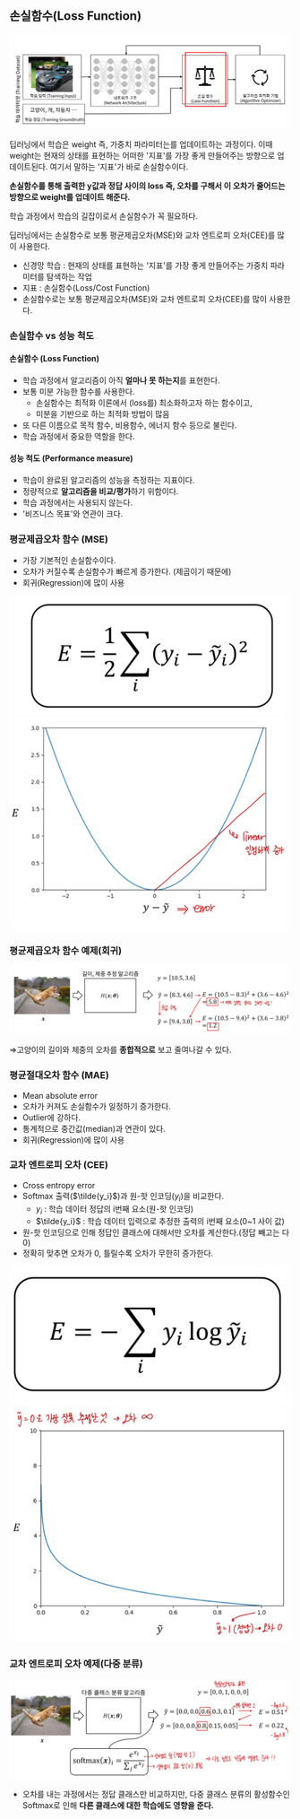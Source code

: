 ## 손실함수(Loss Function)

![JPG](/assets/images/IMG_1191.JPG)

딥러닝에서 학습은 weight 즉, 가중치 파라미터는를 업데이트하는 과정이다. 이때 weight는 현재의 상태를 표현하는 어떠한 '지표'를 가장 좋게 만들어주는 방향으로 업데이트된다. 여기서 말하는 '지표'가 바로 손실함수이다.

**손실함수를 통해 출력한 y값과 정답 사이의 loss 즉, 오차를 구해서 이 오차가 줄어드는 방향으로 weight를 업데이트 해준다.**

학습 과정에서 학습의 길잡이로서 손실함수가 꼭 필요하다.

딥러닝에서는 손실함수로 보통 평균제곱오차(MSE)와 교차 엔트로피 오차(CEE)를 많이 사용한다.

- 신경망 학습 : 현재의 상태를 표현하는 '지표'를 가장 좋게 만들어주는 가중치 파라미터를 탐색하는 작업 
- 지표 : 손실함수(Loss/Cost Function)
- 손실함수로는 보통 평균제곱오차(MSE)와 교차 엔트로피 오차(CEE)를 많이 사용한다.

### 손실함수  vs 성능 척도

#### 손실함수 (Loss Function)

- 학습 과정에서 알고리즘이 아직 **얼마나 못 하는지**를 표현한다.
- 보통 미분 가능한 함수를 사용한다.
    - 손실함수는 최적화 이론에서 (loss를) 최소화하고자 하는 함수이고,
    - 미분을 기반으로 하는 최적화 방법이 많음
- 또 다른 이름으로 목적 함수, 비용함수, 에너지 함수 등으로 불린다.
- 학습 과정에서 중요한 역할을 한다.

#### 성능 척도 (Performance measure)

- 학습이 완료된 알고리즘의 성능을 측정하는 지표이다.
- 정량적으로 **알고리즘을 비교/평가**하기 위함이다.
- 학습 과정에서는 사용되지 않는다.
- '비즈니스 목표'와 연관이 크다.

### 평균제곱오차 함수 (MSE)

- 가장 기본적인 손실함수이다.
- 오차가 커질수록 손실함수가 빠르게 증가한다. (제곱이기 때문에)
- 회귀(Regression)에 많이 사용

![JPG](/assets/images/IMG_1193.JPG)
![JPG](/assets/images/IMG_1192.JPG)

### 평균제곱오차 함수 예제(회귀)
![JPG](/assets/images/IMG_1194.JPG)

$\Rightarrow$고양이의 길이와 체중의 오차를 **종합적으로** 보고 줄여나갈 수 있다.

### 평균절대오차 함수 (MAE)

- Mean absolute error
- 오차가 커져도 손실함수가 일정하기 증가한다.
- Outlier에 강하다.
- 통계적으로 중간값(median)과 연관이 있다.
- 회귀(Regression)에 많이 사용

### 교차 엔트로피 오차 (CEE)

- Cross entropy error
- Softmax 출력($\tilde{y_i}$)과 원-핫 인코딩($y_i$)을 비교한다.
    - $y_i$ : 학습 데이터 정답의 i번째 요소(원-핫 인코딩)
    - $\tilde{y_i}$ : 학습 데이터 입력으로 추정한 출력의 i번째 요소(0~1 사이 값)
- 원-핫 인코딩으로 인해 정답인 클래스에 대해서만 오차를 계산한다.(정답 빼고는 다 0)
- 정확히 맞추면 오차가 0, 틀릴수록 오차가 무한히 증가한다.

![JPG](/assets/images/IMG_1196.JPG)
![JPG](/assets/images/IMG_1195.JPG)


### 교차 엔트로피 오차 예제(다중 분류)
![JPG](/assets/images/IMG_1197.JPG)

- 오차를 내는 과정에서는 정답 클래스만 비교하지만, 다중 클래스 분류의 활성함수인 Softmax로 인해 **다른 클래스에 대한 학습에도 영향을 준다.**
